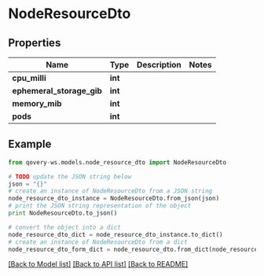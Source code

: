 # NodeResourceDto


## Properties
Name | Type | Description | Notes
------------ | ------------- | ------------- | -------------
**cpu_milli** | **int** |  | 
**ephemeral_storage_gib** | **int** |  | 
**memory_mib** | **int** |  | 
**pods** | **int** |  | 

## Example

```python
from qovery-ws.models.node_resource_dto import NodeResourceDto

# TODO update the JSON string below
json = "{}"
# create an instance of NodeResourceDto from a JSON string
node_resource_dto_instance = NodeResourceDto.from_json(json)
# print the JSON string representation of the object
print NodeResourceDto.to_json()

# convert the object into a dict
node_resource_dto_dict = node_resource_dto_instance.to_dict()
# create an instance of NodeResourceDto from a dict
node_resource_dto_form_dict = node_resource_dto.from_dict(node_resource_dto_dict)
```
[[Back to Model list]](../README.md#documentation-for-models) [[Back to API list]](../README.md#documentation-for-api-endpoints) [[Back to README]](../README.md)


